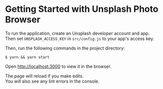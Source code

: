 # Getting Started with Unsplash Photo Browser

To run the application, create an Unsplash developer account and app. Then set `UNSPLASH_ACCESS_KEY` in `src/config.js` to your app's access key. 

Then, run the following commands in the project directory:

```
$ yarn && yarn start
```

Open [http://localhost:3000](http://localhost:3000) to view it in the browser.

The page will reload if you make edits.\
You will also see any lint errors in the console.
